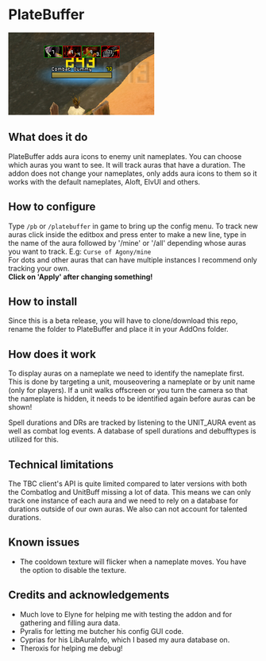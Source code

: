 # PlateBuffer

![Screenshot](PlateBuffer.png)

## What does it do

PlateBuffer adds aura icons to enemy unit nameplates. You can choose which auras you want to see. It will track auras that have a duration. The addon does not change your nameplates, only adds aura icons to them so it works with the default nameplates, Aloft, ElvUI and others.

## How to configure

Type `/pb` or `/platebuffer` in game to bring up the config menu. To track new auras click inside the editbox and press enter to make a new line, type in the name of the aura followed by '/mine' or '/all' depending whose auras you want to track. E.g: `Curse of Agony/mine`  
For dots and other auras that can have multiple instances I recommend only tracking your own.  
**Click on 'Apply' after changing something!**

## How to install

Since this is a beta release, you will have to clone/download this repo, rename the folder to PlateBuffer and place it in your AddOns folder.

## How does it work

To display auras on a nameplate we need to identify the nameplate first. This is done by targeting a unit, mouseovering a nameplate or by unit name (only for players). If a unit walks offscreen or you turn the camera so that the nameplate is hidden, it needs to be identified again before auras can be shown!

Spell durations and DRs are tracked by listening to the UNIT_AURA event as well as combat log events. A database of spell durations and debufftypes is utilized for this.

## Technical limitations

The TBC client's API is quite limited compared to later versions with both the Combatlog and UnitBuff missing a lot of data. This means we can only track one instance of each aura and we need to rely on a database for durations outside of our own auras. We also can not account for talented durations.

## Known issues

* The cooldown texture will flicker when a nameplate moves. You have the option to disable the texture.

## Credits and acknowledgements

* Much love to Elyne for helping me with testing the addon and for gathering and filling aura data.
* Pyralis for letting me butcher his config GUI code.
* Cyprias for his LibAuraInfo, which I based my aura database on.
* Theroxis for helping me debug!
